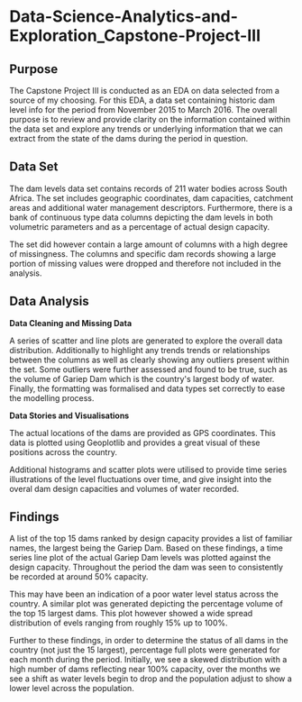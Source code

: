 # Data-Science-Analytics-and-Exploration_Capstone-Project-III

## Purpose
The Capstone Project III is conducted as an EDA on data selected from a source of my choosing. For this EDA, a data set containing historic dam level info for the period from November 2015 to March 2016. The overall purpose is to review and provide clarity on the information contained within the data set and explore any trends or underlying information that we can extract from the state of the dams during the period in question. 

## Data Set
The dam levels data set contains records of 211 water bodies across South Africa. The set includes geographic coordinates, dam capacities, catchment areas and additional water management descriptors. Furthermore, there is a bank of continuous type data columns depicting the dam levels in both volumetric parameters and as a percentage of actual design capacity. 

The set did however contain a large amount of columns with a high degree of missingness. The columns and specific dam records showing a large portion of missing values were dropped and therefore not included in the analysis. 

## Data Analysis
**Data Cleaning and Missing Data**

A series of scatter and line plots are generated to explore the overall data distribution. Additionally to highlight any trends trends or relationships between the columns as well as clearly showing any outliers present within the set. Some outliers were further assessed and found to be true, such as the volume of Gariep Dam which is the country's largest body of water. Finally, the formatting was formalised and data types set correctly to ease the modelling process.

**Data Stories and Visualisations**

The actual locations of the dams are provided as GPS coordinates. This data is plotted using Geoplotlib and provides a great visual of these positions across the country. 

Additional histograms and scatter plots were utilised to provide time series illustrations of the level fluctuations over time, and give insight into the overal dam design capacities and volumes of water recorded. 

## Findings
A list of the top 15 dams ranked by design capacity provides a list of familiar names, the largest being the Gariep Dam. Based on these findings, a time series line plot of the actual Gariep Dam levels was plotted against the design capacity. Throughout the period the dam was seen to consistently be recorded at around 50% capacity. 

This may have been an indication of a poor water level status across the country. A similar plot was generated depicting the percentage volume of the top 15 largest dams. This plot however showed a wide spread distribution of evels ranging from roughly 15% up to 100%. 

Further to these findings, in order to determine the status of all dams in the country (not just the 15 largest), percentage full plots were generated for each month during the period. Initially, we see a skewed distribution with a high number of dams reflecting near 100% capacity, over the months we see a shift as water levels begin to drop and the population adjust to show a lower level across the population.

